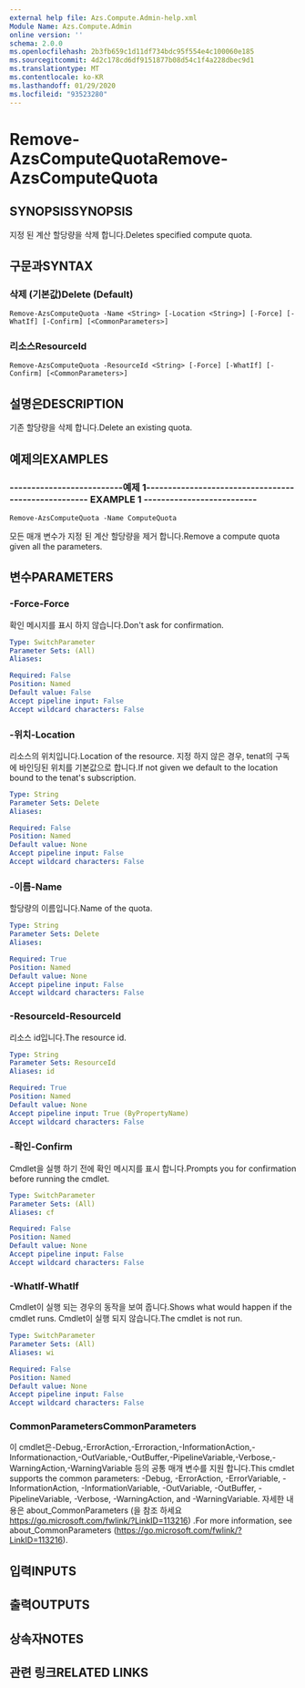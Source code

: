 ```yaml
---
external help file: Azs.Compute.Admin-help.xml
Module Name: Azs.Compute.Admin
online version: ''
schema: 2.0.0
ms.openlocfilehash: 2b3fb659c1d11df734bdc95f554e4c100060e185
ms.sourcegitcommit: 4d2c178cd6df9151877b08d54c1f4a228dbec9d1
ms.translationtype: MT
ms.contentlocale: ko-KR
ms.lasthandoff: 01/29/2020
ms.locfileid: "93523280"
---
```

# <span data-ttu-id="4dcd5-101">Remove-AzsComputeQuota</span><span class="sxs-lookup"><span data-stu-id="4dcd5-101">Remove-AzsComputeQuota</span></span>

## <span data-ttu-id="4dcd5-102">SYNOPSIS</span><span class="sxs-lookup"><span data-stu-id="4dcd5-102">SYNOPSIS</span></span>
<span data-ttu-id="4dcd5-103">지정 된 계산 할당량을 삭제 합니다.</span><span class="sxs-lookup"><span data-stu-id="4dcd5-103">Deletes specified compute quota.</span></span>

## <span data-ttu-id="4dcd5-104">구문과</span><span class="sxs-lookup"><span data-stu-id="4dcd5-104">SYNTAX</span></span>

### <span data-ttu-id="4dcd5-105">삭제 (기본값)</span><span class="sxs-lookup"><span data-stu-id="4dcd5-105">Delete (Default)</span></span>
```
Remove-AzsComputeQuota -Name <String> [-Location <String>] [-Force] [-WhatIf] [-Confirm] [<CommonParameters>]
```

### <span data-ttu-id="4dcd5-106">리소스</span><span class="sxs-lookup"><span data-stu-id="4dcd5-106">ResourceId</span></span>
```
Remove-AzsComputeQuota -ResourceId <String> [-Force] [-WhatIf] [-Confirm] [<CommonParameters>]
```

## <span data-ttu-id="4dcd5-107">설명은</span><span class="sxs-lookup"><span data-stu-id="4dcd5-107">DESCRIPTION</span></span>
<span data-ttu-id="4dcd5-108">기존 할당량을 삭제 합니다.</span><span class="sxs-lookup"><span data-stu-id="4dcd5-108">Delete an existing quota.</span></span>

## <span data-ttu-id="4dcd5-109">예제의</span><span class="sxs-lookup"><span data-stu-id="4dcd5-109">EXAMPLES</span></span>

### <span data-ttu-id="4dcd5-110">--------------------------예제 1--------------------------</span><span class="sxs-lookup"><span data-stu-id="4dcd5-110">-------------------------- EXAMPLE 1 --------------------------</span></span>
```
Remove-AzsComputeQuota -Name ComputeQuota
```

<span data-ttu-id="4dcd5-111">모든 매개 변수가 지정 된 계산 할당량을 제거 합니다.</span><span class="sxs-lookup"><span data-stu-id="4dcd5-111">Remove a compute quota given all the parameters.</span></span>

## <span data-ttu-id="4dcd5-112">변수</span><span class="sxs-lookup"><span data-stu-id="4dcd5-112">PARAMETERS</span></span>

### <span data-ttu-id="4dcd5-113">-Force</span><span class="sxs-lookup"><span data-stu-id="4dcd5-113">-Force</span></span>
<span data-ttu-id="4dcd5-114">확인 메시지를 표시 하지 않습니다.</span><span class="sxs-lookup"><span data-stu-id="4dcd5-114">Don't ask for confirmation.</span></span>

```yaml
Type: SwitchParameter
Parameter Sets: (All)
Aliases: 

Required: False
Position: Named
Default value: False
Accept pipeline input: False
Accept wildcard characters: False
```

### <span data-ttu-id="4dcd5-115">-위치</span><span class="sxs-lookup"><span data-stu-id="4dcd5-115">-Location</span></span>
<span data-ttu-id="4dcd5-116">리소스의 위치입니다.</span><span class="sxs-lookup"><span data-stu-id="4dcd5-116">Location of the resource.</span></span> <span data-ttu-id="4dcd5-117">지정 하지 않은 경우, tenat의 구독에 바인딩된 위치를 기본값으로 합니다.</span><span class="sxs-lookup"><span data-stu-id="4dcd5-117">If not given we default to the location bound to the tenat's subscription.</span></span>

```yaml
Type: String
Parameter Sets: Delete
Aliases: 

Required: False
Position: Named
Default value: None
Accept pipeline input: False
Accept wildcard characters: False
```

### <span data-ttu-id="4dcd5-118">-이름</span><span class="sxs-lookup"><span data-stu-id="4dcd5-118">-Name</span></span>
<span data-ttu-id="4dcd5-119">할당량의 이름입니다.</span><span class="sxs-lookup"><span data-stu-id="4dcd5-119">Name of the quota.</span></span>

```yaml
Type: String
Parameter Sets: Delete
Aliases: 

Required: True
Position: Named
Default value: None
Accept pipeline input: False
Accept wildcard characters: False
```

### <span data-ttu-id="4dcd5-120">-ResourceId</span><span class="sxs-lookup"><span data-stu-id="4dcd5-120">-ResourceId</span></span>
<span data-ttu-id="4dcd5-121">리소스 id입니다.</span><span class="sxs-lookup"><span data-stu-id="4dcd5-121">The resource id.</span></span>

```yaml
Type: String
Parameter Sets: ResourceId
Aliases: id

Required: True
Position: Named
Default value: None
Accept pipeline input: True (ByPropertyName)
Accept wildcard characters: False
```

### <span data-ttu-id="4dcd5-122">-확인</span><span class="sxs-lookup"><span data-stu-id="4dcd5-122">-Confirm</span></span>
<span data-ttu-id="4dcd5-123">Cmdlet을 실행 하기 전에 확인 메시지를 표시 합니다.</span><span class="sxs-lookup"><span data-stu-id="4dcd5-123">Prompts you for confirmation before running the cmdlet.</span></span>

```yaml
Type: SwitchParameter
Parameter Sets: (All)
Aliases: cf

Required: False
Position: Named
Default value: None
Accept pipeline input: False
Accept wildcard characters: False
```

### <span data-ttu-id="4dcd5-124">-WhatIf</span><span class="sxs-lookup"><span data-stu-id="4dcd5-124">-WhatIf</span></span>
<span data-ttu-id="4dcd5-125">Cmdlet이 실행 되는 경우의 동작을 보여 줍니다.</span><span class="sxs-lookup"><span data-stu-id="4dcd5-125">Shows what would happen if the cmdlet runs.</span></span>
<span data-ttu-id="4dcd5-126">Cmdlet이 실행 되지 않습니다.</span><span class="sxs-lookup"><span data-stu-id="4dcd5-126">The cmdlet is not run.</span></span>

```yaml
Type: SwitchParameter
Parameter Sets: (All)
Aliases: wi

Required: False
Position: Named
Default value: None
Accept pipeline input: False
Accept wildcard characters: False
```

### <span data-ttu-id="4dcd5-127">CommonParameters</span><span class="sxs-lookup"><span data-stu-id="4dcd5-127">CommonParameters</span></span>
<span data-ttu-id="4dcd5-128">이 cmdlet은-Debug,-ErrorAction,-Erroraction,-InformationAction,-Informationaction,-OutVariable,-OutBuffer,-PipelineVariable,-Verbose,-WarningAction,-WarningVariable 등의 공통 매개 변수를 지원 합니다.</span><span class="sxs-lookup"><span data-stu-id="4dcd5-128">This cmdlet supports the common parameters: -Debug, -ErrorAction, -ErrorVariable, -InformationAction, -InformationVariable, -OutVariable, -OutBuffer, -PipelineVariable, -Verbose, -WarningAction, and -WarningVariable.</span></span> <span data-ttu-id="4dcd5-129">자세한 내용은 about_CommonParameters (을 참조 하세요 https://go.microsoft.com/fwlink/?LinkID=113216) .</span><span class="sxs-lookup"><span data-stu-id="4dcd5-129">For more information, see about_CommonParameters (https://go.microsoft.com/fwlink/?LinkID=113216).</span></span>

## <span data-ttu-id="4dcd5-130">입력</span><span class="sxs-lookup"><span data-stu-id="4dcd5-130">INPUTS</span></span>

## <span data-ttu-id="4dcd5-131">출력</span><span class="sxs-lookup"><span data-stu-id="4dcd5-131">OUTPUTS</span></span>

## <span data-ttu-id="4dcd5-132">상속자</span><span class="sxs-lookup"><span data-stu-id="4dcd5-132">NOTES</span></span>

## <span data-ttu-id="4dcd5-133">관련 링크</span><span class="sxs-lookup"><span data-stu-id="4dcd5-133">RELATED LINKS</span></span>

